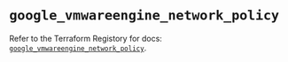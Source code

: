 # `google_vmwareengine_network_policy`

Refer to the Terraform Registory for docs: [`google_vmwareengine_network_policy`](https://registry.terraform.io/providers/hashicorp/google-beta/5.21.0/docs/resources/google_vmwareengine_network_policy).
